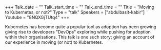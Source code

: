 +++
Talk_date = ""
Talk_start_time = ""
Talk_end_time = ""
Title = "Moving to Kubernetes, or not?"
Type = "talk"
Speakers = ["abdulbasit-kabir"]
Youtube = "8NQXGjTUtq4"
+++

Kubernetes has become quite a popular tool as adoption has been growing giving rise to developers "DevOps"  exploring while pushing for adoption within their organisations. This talk is one such story; giving an account of our experience in moving (or not) to Kubernetes.

